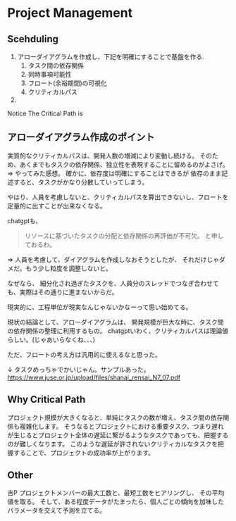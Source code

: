 # Project Management

## Scehduling

1. アローダイアグラムを作成し、下記を明確にすることで基盤を作る.
   1. タスク間の依存関係
   2. 同時事項可能性
   3. フロート(余裕期間)の可視化
   4. クリティカルパス
2. 


Notice
The Critical Path is 

## アローダイアグラム作成のポイント

実質的なクリティカルパスは、開発人数の増減により変動し続ける。
そのため、あくまでもタスクの依存関係、独立性を表現することに留めるのがよさげ。
⇒ やってみた感想。
確かに、依存度は明確にすることはできるが
依存のまま記述すると、タスクがかなり分散していってしまう。

やはり、人員を考慮しないと、クリティカルパスを算出できないし、フロートを定量的に出すことが出来なくなる。

chatgptも、
> リソースに基づいたタスクの分配と依存関係の再評価が不可欠。
と申しておるわ。

⇒ 人員を考慮して、ダイアグラムを作成しなおそうとしたが、
それだけじゃダメだ。もう少し粒度を調整しないと。

なぜなら、
細分化され過ぎたタスクを、人員分のスレッドでつなぎ合わせても、実際はその通りに進まないからだ。

現実的に、工程単位が現実なんじゃないかなーって思い始めてる。

現状の結論として、アローダイアグラムは、
開発規模が巨大な時に、タスク間の依存関係の整理に利用するもの。
chatgptいわく、クリティカルパスは理論値らしい。(じゃあいらなくね、、、)

ただ、フロートの考え方は汎用的に使えるなと思った。

↓ タスクめっちゃでかいじゃん。サンプルあった。
https://www.juse.or.jp/upload/files/shanai_rensai_N7_07.pdf



## Why Critical Path

プロジェクト規模が大きくなると、単純にタスクの数が増え、タスク間の依存関係も複雑化します。
そうなるとプロジェクトにおける重要タスク、つまり遅れが生じるとプロジェクト全体の遅延に繋がるようなタスクであっても、把握するのが難しくなります。
このような遅延が許されないクリティカルなタスクを把握することで、プロジェクトの成功率が上がります。

## Other

吉P
プロジェクトメンバーの最大工数と、最短工数をヒアリングし、
その平均値を取る。
そして、ある程度データがたまったら、個人ごとの傾向を加味したパラメータを交えて予測を立てる。
